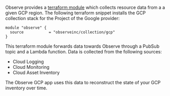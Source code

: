 Observe provides a [terraform module](https://github.com/observeinc/terraform-google-collection) which collects resource data from a a given GCP region. The following terraform snippet installs the GCP collection stack for the Project of the Google provider:

```
module "observe" {
  source           = "observeinc/collection/gcp"
}
```

This terraform module forwards data towards Observe through a PubSub topic and a Lambda function. Data is collected from the following sources:

- Cloud Logging
- Cloud Monitoring
- Cloud Asset Inventory

The Observe GCP app uses this data to reconstruct the state of your GCP inventory over time.